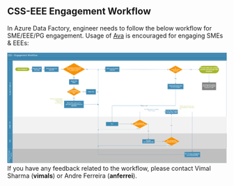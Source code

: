 ## **CSS-EEE Engagement Workflow**

In Azure Data Factory, engineer needs to follow the below workflow for SME/EEE/PG engagement. Usage of [Ava](https://supportability.visualstudio.com/AzureDataFactory/_wiki/wikis/AzureDataFactory/289439/Ava-Documentation) is encouraged for engaging SMEs & EEEs:

![image.png](/.attachments/image-d3213e08-a545-4bcb-bd8c-1c94b260f80d.png)
If you have any feedback related to the workflow, please contact Vimal Sharma (**vimals**) or Andre Ferreira (**anferrei**).